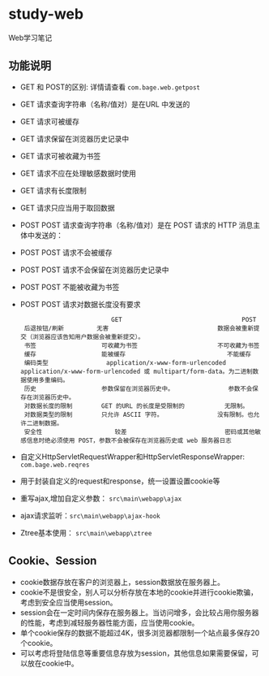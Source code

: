 # study-web #
Web学习笔记
## 功能说明 ##
- GET 和 POST的区别: 详情请查看 `com.bage.web.getpost`
 - GET 请求查询字符串（名称/值对）是在URL 中发送的
 - GET 请求可被缓存
 - GET 请求保留在浏览器历史记录中
 - GET 请求可被收藏为书签
 - GET 请求不应在处理敏感数据时使用
 - GET 请求有长度限制
 - GET 请求只应当用于取回数据
 - POST POST 请求查询字符串（名称/值对）是在 POST 请求的 HTTP 消息主体中发送的：
 - POST POST 请求不会被缓存
 - POST POST 请求不会保留在浏览器历史记录中
 - POST POST 不能被收藏为书签
 - POST POST 请求对数据长度没有要求

                                GET	                                POST
        后退按钮/刷新	        无害	                            数据会被重新提交（浏览器应该告知用户数据会被重新提交）。
        书签	                可收藏为书签	                    不可收藏为书签
        缓存	                能被缓存                            不能缓存
        编码类型                application/x-www-form-urlencoded   application/x-www-form-urlencoded 或 multipart/form-data。为二进制数据使用多重编码。
        历史	                参数保留在浏览器历史中。               参数不会保存在浏览器历史中。
        对数据长度的限制        GET 的URL 的长度是受限制的           无限制。
        对数据类型的限制	    只允许 ASCII 字符。	            没有限制。也允许二进制数据。
        安全性                    较差                           密码或其他敏感信息时绝必须使用 POST，参数不会被保存在浏览器历史或 web 服务器日志
 		
- 自定义HttpServletRequestWrapper和HttpServletResponseWrapper: `com.bage.web.reqres`
 -  用于封装自定义的request和response，统一设置设置cookie等
 
- 重写ajax,增加自定义参数： `src\main\webapp\ajax`
- ajax请求监听：`src\main\webapp\ajax-hook`
- Ztree基本使用： `src\main\webapp\ztree`

## Cookie、Session ##
- cookie数据存放在客户的浏览器上，session数据放在服务器上。
- cookie不是很安全，别人可以分析存放在本地的cookie并进行cookie欺骗，考虑到安全应当使用session。
- session会在一定时间内保存在服务器上。当访问增多，会比较占用你服务器的性能，考虑到减轻服务器性能方面，应当使用cookie。
- 单个cookie保存的数据不能超过4K，很多浏览器都限制一个站点最多保存20个cookie。
- 可以考虑将登陆信息等重要信息存放为session，其他信息如果需要保留，可以放在cookie中。
